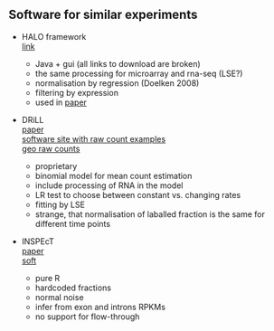 ## Software for similar experiments

* HALO framework  
    [link](http://oup.silverchair-cdn.com/oup/backfile/Content_public/Journal/bioinformatics/26/9/10.1093/bioinformatics/btq117/2/btq117.pdf?Expires=1485080067&Signature=StIQtKtD73CNSuAtqPMvdFQjde~QPyxVeCn4p94LnjKjjzFMYEzJxVWYx94TvC-P~WYfFo4eDKz3Q8B8SK01LB2cl8AzWhxIBY39B4u1chKuQrkjNhX~39DkEOsoD0e9g7~C9MeNRjDEQKiaq0HjjzTRDQ~7-H9c6fXctaeCPmulz1SL4rfLq8OW5U~nQI14ePcg4VTLJsWP3-H3NlZ1NTPXXEHh0lzPyALhSlX4TJps6xjCs-bfk76gvY69JheJ954DySa6JIW8XGLJEYLDp7h2UB7IoGoxxrkme8lekgfkp~3112DcxECnzdWhajrhA8eXlYaF35TuGuqPO3qG8g__&Key-Pair-Id=APKAIUCZBIA4LVPAVW3Q)
    - Java + gui (all links to download are broken)
    - the same processing for microarray and rna-seq (LSE?)
    - normalisation by regression  (Doelken 2008)
    - filtering by expression
    - used in [paper](http://nar.oxfordjournals.org/content/44/3/1370.full)

* DRiLL  
    [paper](http://www.cell.com/cell/pdfExtended/S0092-8674(14)01446-9)  
    [software site with raw count examples](https://portals.broadinstitute.org/rnalifecycle#download_data)  
    [geo raw counts](https://www.ncbi.nlm.nih.gov/geo/query/acc.cgi?acc=GSE56977)
    - proprietary  
    - binomial model for mean count estimation
    - include processing of RNA in the model
    - LR test to choose between constant vs. changing rates
    - fitting by LSE
    - strange, that normalisation of laballed fraction is the same for 
        different time points

* INSPEcT  
    [paper](https://www.ncbi.nlm.nih.gov/pubmed/25957348)  
    [soft](http://bioconductor.org/packages/release/bioc/html/INSPEcT.html)
    
    - pure R
    - hardcoded fractions
    - normal noise
    - infer from exon and introns RPKMs
    - no support for flow-through
    
